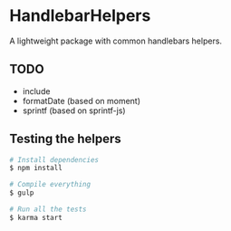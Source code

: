 # HandlebarHelpers
A lightweight package with common handlebars helpers.

## TODO
 * include
 * formatDate (based on moment)
 * sprintf (based on sprintf-js)

## Testing the helpers

```bash
# Install dependencies
$ npm install

# Compile everything
$ gulp

# Run all the tests
$ karma start
```
